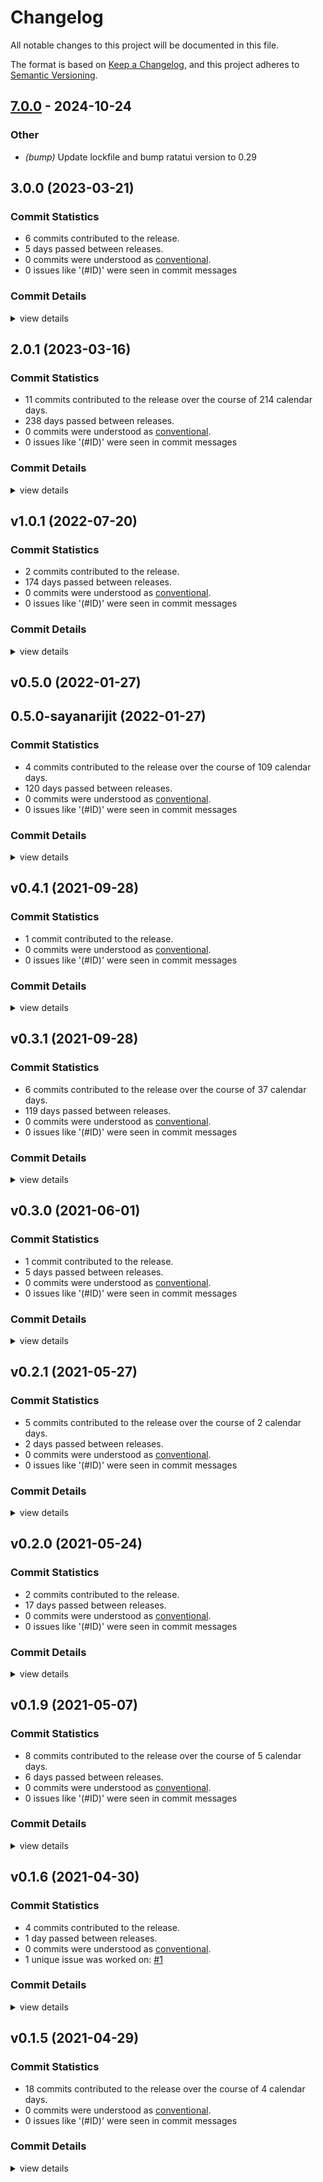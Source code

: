 # Changelog

All notable changes to this project will be documented in this file.

The format is based on [Keep a Changelog](https://keepachangelog.com/en/1.0.0/),
and this project adheres to [Semantic Versioning](https://semver.org/spec/v2.0.0.html).

## [7.0.0](https://github.com/ratatui/ansi-to-tui/compare/v6.0.1...v7.0.0) - 2024-10-24

### Other
- *(bump)* Update lockfile and bump ratatui version to 0.29

## 3.0.0 (2023-03-21)

### Commit Statistics

<csr-read-only-do-not-edit/>

 - 6 commits contributed to the release.
 - 5 days passed between releases.
 - 0 commits were understood as [conventional](https://www.conventionalcommits.org).
 - 0 issues like '(#ID)' were seen in commit messages

### Commit Details

<csr-read-only-do-not-edit/>

<details><summary>view details</summary>

 * **Uncategorized**
    - [update] Changelog and readme ([`8b38176`](https://github.com/sayanarijit/ansi-to-tui/commit/8b38176c630fe6d5c9502c3bc8b53f0f0eb25efe))
    - Update version ([`7617608`](https://github.com/sayanarijit/ansi-to-tui/commit/761760805afad70709b2158b04789b31ac4f12fc))
    - Move to ratatui ([`0446f08`](https://github.com/sayanarijit/ansi-to-tui/commit/0446f08857469fbcb770af125a3abd637ea1f777))
    - [feat] Bump version and update CHANGELOG.md ([`eec6f86`](https://github.com/sayanarijit/ansi-to-tui/commit/eec6f86e6ad66196370cb350f4451c829d6c5bb1))
    - [fix] properly reset styles ([`50f5be0`](https://github.com/sayanarijit/ansi-to-tui/commit/50f5be0ec5e9b49efebf6cb34a967b550843c61b))
    - [fix] Properly set background colors ([`f827e25`](https://github.com/sayanarijit/ansi-to-tui/commit/f827e25d7998d48f7bbf004440d7cb20b54b5d99))
</details>

## 2.0.1 (2023-03-16)

### Commit Statistics

<csr-read-only-do-not-edit/>

 - 11 commits contributed to the release over the course of 214 calendar days.
 - 238 days passed between releases.
 - 0 commits were understood as [conventional](https://www.conventionalcommits.org).
 - 0 issues like '(#ID)' were seen in commit messages

### Commit Details

<csr-read-only-do-not-edit/>

<details><summary>view details</summary>

 * **Uncategorized**
    - [fix] Write changelog ([`4324447`](https://github.com/sayanarijit/ansi-to-tui/commit/4324447763d9760ee1364d78e3392fcefc078619))
    - Adjusting changelogs prior to release of ansi-to-tui v2.0.1 ([`874a3a8`](https://github.com/sayanarijit/ansi-to-tui/commit/874a3a8abf968b4112c454d231fa7dfb9c157a42))
    - [feat] CHANGELOGS Using cargo changelog ([`604e1d1`](https://github.com/sayanarijit/ansi-to-tui/commit/604e1d1ca493706c090c4535fb0be019757ed250))
    - [fix] Bump version prep for release ([`8e07c79`](https://github.com/sayanarijit/ansi-to-tui/commit/8e07c79c42b1b831570cd25027ec48bc83b30fc2))
    - Add fg/bg colors for 90-110 ANSI code range ([`1bd18a9`](https://github.com/sayanarijit/ansi-to-tui/commit/1bd18a9ab1424d2a1bd785515384aab4d58f07cf))
    - [fix] Don't include the empty spans but keep changing the style ([`acdb671`](https://github.com/sayanarijit/ansi-to-tui/commit/acdb671763c655727f7b5fee9d867ac977d97070))
    - [fix] Don't exclude empty spans ([`0d1e9bc`](https://github.com/sayanarijit/ansi-to-tui/commit/0d1e9bc1786886aec7e1f4ddf058b278793b928a))
    - Fix infinite loop on unsupported escape sequences ([`225669f`](https://github.com/sayanarijit/ansi-to-tui/commit/225669ff1849326dbd20d90639ce86243b8eb5dd))
    - Add test for infinitely looping cases ([`8a59123`](https://github.com/sayanarijit/ansi-to-tui/commit/8a5912326da52c7fed32e815339664d7acd61a64))
    - [update] Version bump ([`0f2ace5`](https://github.com/sayanarijit/ansi-to-tui/commit/0f2ace5449fce46fbf891e4899afc27226f3932e))
    - [fix] Don't hang on screen modes ([`189d9c5`](https://github.com/sayanarijit/ansi-to-tui/commit/189d9c5021e8b69c046be4a4c2cd78095154dc45))
</details>

## v1.0.1 (2022-07-20)

### Commit Statistics

<csr-read-only-do-not-edit/>

 - 2 commits contributed to the release.
 - 174 days passed between releases.
 - 0 commits were understood as [conventional](https://www.conventionalcommits.org).
 - 0 issues like '(#ID)' were seen in commit messages

### Commit Details

<csr-read-only-do-not-edit/>

<details><summary>view details</summary>

 * **Uncategorized**
    - Update the readme example ([`a527ba0`](https://github.com/sayanarijit/ansi-to-tui/commit/a527ba066f0a9bdc924849a9c086989ebda5f8c0))
    - Complete rewrite of the whole parser logic ([`0e28929`](https://github.com/sayanarijit/ansi-to-tui/commit/0e289299a123635185f9907a01a379a51009f52b))
</details>

## v0.5.0 (2022-01-27)

## 0.5.0-sayanarijit (2022-01-27)

### Commit Statistics

<csr-read-only-do-not-edit/>

 - 4 commits contributed to the release over the course of 109 calendar days.
 - 120 days passed between releases.
 - 0 commits were understood as [conventional](https://www.conventionalcommits.org).
 - 0 issues like '(#ID)' were seen in commit messages

### Commit Details

<csr-read-only-do-not-edit/>

<details><summary>view details</summary>

 * **Uncategorized**
    - Bump version to 0.5.0 for tui 0.17.0 ([`92736b3`](https://github.com/sayanarijit/ansi-to-tui/commit/92736b3a6d8cf1f6f0225ed3f95aabe1d27efcf8))
    - Possibly fix #10 ([`5127c8c`](https://github.com/sayanarijit/ansi-to-tui/commit/5127c8c2016b76c0c9c64cc60d187bea37e2e685))
    - Add drone build badge ([`2871347`](https://github.com/sayanarijit/ansi-to-tui/commit/28713475a094612bf894603c720095a243801b24))
    - Add .drone.yml ([`e08a9d8`](https://github.com/sayanarijit/ansi-to-tui/commit/e08a9d8281bcbc31a419b33897c79e62544acd98))
</details>

## v0.4.1 (2021-09-28)

### Commit Statistics

<csr-read-only-do-not-edit/>

 - 1 commit contributed to the release.
 - 0 commits were understood as [conventional](https://www.conventionalcommits.org).
 - 0 issues like '(#ID)' were seen in commit messages

### Commit Details

<csr-read-only-do-not-edit/>

<details><summary>view details</summary>

 * **Uncategorized**
    - V0.4.1 ([`5225ac3`](https://github.com/sayanarijit/ansi-to-tui/commit/5225ac3f4ab26329e0aff938e25e2d123c25d9f0))
</details>

## v0.3.1 (2021-09-28)

### Commit Statistics

<csr-read-only-do-not-edit/>

 - 6 commits contributed to the release over the course of 37 calendar days.
 - 119 days passed between releases.
 - 0 commits were understood as [conventional](https://www.conventionalcommits.org).
 - 0 issues like '(#ID)' were seen in commit messages

### Commit Details

<csr-read-only-do-not-edit/>

<details><summary>view details</summary>

 * **Uncategorized**
    - Update version and fix #9 release ([`e2d7656`](https://github.com/sayanarijit/ansi-to-tui/commit/e2d7656587d7edf313faa2201e0d1f261530b91a))
    - Remove redundant println! lines ([`c108aea`](https://github.com/sayanarijit/ansi-to-tui/commit/c108aea34e7e42ee1ed43c162d0720db546a814d))
    - Fix #9 Color reset not working ([`c159a29`](https://github.com/sayanarijit/ansi-to-tui/commit/c159a29de0ee518037eebfb2f789015379d83d8e))
    - Update readme #8 ([`869a5f4`](https://github.com/sayanarijit/ansi-to-tui/commit/869a5f48f23e4d55eb5c8db24101b0b653c2ca01))
    - Center 2nd column ([`7259a48`](https://github.com/sayanarijit/ansi-to-tui/commit/7259a483aa2654e518ff691a9cc487ca3110e024))
    - Give the README a new look ([`5555bfb`](https://github.com/sayanarijit/ansi-to-tui/commit/5555bfbe825711b9fbbaec3d539c7546da155edb))
</details>

## v0.3.0 (2021-06-01)

### Commit Statistics

<csr-read-only-do-not-edit/>

 - 1 commit contributed to the release.
 - 5 days passed between releases.
 - 0 commits were understood as [conventional](https://www.conventionalcommits.org).
 - 0 issues like '(#ID)' were seen in commit messages

### Commit Details

<csr-read-only-do-not-edit/>

<details><summary>view details</summary>

 * **Uncategorized**
    - Update tui to version v0.15.0 ([`f68a55d`](https://github.com/sayanarijit/ansi-to-tui/commit/f68a55de4ed496767b7063212e0430f66d78e03b))
</details>

## v0.2.1 (2021-05-27)

### Commit Statistics

<csr-read-only-do-not-edit/>

 - 5 commits contributed to the release over the course of 2 calendar days.
 - 2 days passed between releases.
 - 0 commits were understood as [conventional](https://www.conventionalcommits.org).
 - 0 issues like '(#ID)' were seen in commit messages

### Commit Details

<csr-read-only-do-not-edit/>

<details><summary>view details</summary>

 * **Uncategorized**
    - Remove println! and bump version ([`7f0ad21`](https://github.com/sayanarijit/ansi-to-tui/commit/7f0ad21e3701f110f0d56c666e561e1195be3ff6))
    - Remove println! ([`88da943`](https://github.com/sayanarijit/ansi-to-tui/commit/88da943d7300fdc1a867d1b03db33578f3ca7974))
    - Merge branch 'master' of gh:uttarayan21/ansi-to-tui ([`9bcd9c9`](https://github.com/sayanarijit/ansi-to-tui/commit/9bcd9c9d78f4fb33521aef08385b35f0013974c3))
    - Possible fix for #3 ([`7c41742`](https://github.com/sayanarijit/ansi-to-tui/commit/7c41742b2a8665a60c3798da0859b8087f695c9c))
    - Implement StdError and thus, supporting anyhow ([`47d7ac3`](https://github.com/sayanarijit/ansi-to-tui/commit/47d7ac37d830d676fafea8528d8080d53751b1fc))
</details>

## v0.2.0 (2021-05-24)

### Commit Statistics

<csr-read-only-do-not-edit/>

 - 2 commits contributed to the release.
 - 17 days passed between releases.
 - 0 commits were understood as [conventional](https://www.conventionalcommits.org).
 - 0 issues like '(#ID)' were seen in commit messages

### Commit Details

<csr-read-only-do-not-edit/>

<details><summary>view details</summary>

 * **Uncategorized**
    - Fix spelling in documentation and bump version ([`69a8b4c`](https://github.com/sayanarijit/ansi-to-tui/commit/69a8b4cbbb1d7c80592542674653ce8e13e444c8))
    - Fix for #2 ([`985fe88`](https://github.com/sayanarijit/ansi-to-tui/commit/985fe8811ec9d651e034235d88ce5cd68d7d660b))
</details>

## v0.1.9 (2021-05-07)

### Commit Statistics

<csr-read-only-do-not-edit/>

 - 8 commits contributed to the release over the course of 5 calendar days.
 - 6 days passed between releases.
 - 0 commits were understood as [conventional](https://www.conventionalcommits.org).
 - 0 issues like '(#ID)' were seen in commit messages

### Commit Details

<csr-read-only-do-not-edit/>

<details><summary>view details</summary>

 * **Uncategorized**
    - Removed AnsiColor enum ([`aa17233`](https://github.com/sayanarijit/ansi-to-tui/commit/aa1723376985bd4c457b8780d576daa09bf42d34))
    - Minor changes to documentation ([`de7091d`](https://github.com/sayanarijit/ansi-to-tui/commit/de7091daf5e333f7a4b8d3d5aa21b33d6c5b20e6))
    - Minor changes ([`d7fb6e6`](https://github.com/sayanarijit/ansi-to-tui/commit/d7fb6e6d451f7a5296a122db79ec4ef6f6565882))
    - Removed useless AnsiColor enum ([`c66ca17`](https://github.com/sayanarijit/ansi-to-tui/commit/c66ca173845267f834adc97c94a19842499caada))
    - Bump version number ([`6818ee5`](https://github.com/sayanarijit/ansi-to-tui/commit/6818ee5f6e06f59e4569e2bfced65fcd88a24aa2))
    - Keep empty newlines ([`6a80c08`](https://github.com/sayanarijit/ansi-to-tui/commit/6a80c086394e23e380acdfecf16b6159c44846ca))
    - Bump version to 0.1.7 ([`6203e87`](https://github.com/sayanarijit/ansi-to-tui/commit/6203e877974a83eadd273be329b45afc17246cd3))
    - Pub fn ansi_to_text_override_style ([`0694221`](https://github.com/sayanarijit/ansi-to-tui/commit/0694221f34a468ab9dd1070e7b2b363876e65791))
</details>

## v0.1.6 (2021-04-30)

### Commit Statistics

<csr-read-only-do-not-edit/>

 - 4 commits contributed to the release.
 - 1 day passed between releases.
 - 0 commits were understood as [conventional](https://www.conventionalcommits.org).
 - 1 unique issue was worked on: [#1](https://github.com/sayanarijit/ansi-to-tui/issues/1)

### Commit Details

<csr-read-only-do-not-edit/>

<details><summary>view details</summary>

 * **[#1](https://github.com/sayanarijit/ansi-to-tui/issues/1)**
    - Optimize output text size ([`28c9077`](https://github.com/sayanarijit/ansi-to-tui/commit/28c9077a767a14337d8636c1cd47513d53e88711))
 * **Uncategorized**
    - Prepare from release ([`8ad6643`](https://github.com/sayanarijit/ansi-to-tui/commit/8ad6643545b74a0ca0d2dfc3d9857923fe85df81))
    - Fix tests paths ([`a4e50fa`](https://github.com/sayanarijit/ansi-to-tui/commit/a4e50faef2f18328a65f61f066b67eec8fe88bf4))
    - Bump simdutf8 to v0.1.1 ([`2e47e63`](https://github.com/sayanarijit/ansi-to-tui/commit/2e47e63b3f9c03df5a62407e1a494400bfe55e0f))
</details>

## v0.1.5 (2021-04-29)

### Commit Statistics

<csr-read-only-do-not-edit/>

 - 18 commits contributed to the release over the course of 4 calendar days.
 - 0 commits were understood as [conventional](https://www.conventionalcommits.org).
 - 0 issues like '(#ID)' were seen in commit messages

### Commit Details

<csr-read-only-do-not-edit/>

<details><summary>view details</summary>

 * **Uncategorized**
    - Newlines with empty buffers are now shown correctly ([`dce8cf1`](https://github.com/sayanarijit/ansi-to-tui/commit/dce8cf1e5194813936987c9e5cd18f488b8a9409))
    - Add additional test ([`371bd6f`](https://github.com/sayanarijit/ansi-to-tui/commit/371bd6fe5cb8f01c5f2aba1f62b3fa65c74150bc))
    - Change AsRef<[u8]> to IntoIterator<Item = u8> ([`83ccd02`](https://github.com/sayanarijit/ansi-to-tui/commit/83ccd025e021df414cda6fdfbbae8b5e2d49fe13))
    - Large refactor ([`51481fa`](https://github.com/sayanarijit/ansi-to-tui/commit/51481fa9323c45036083ccecd677f42bdb3af1b9))
    - Added tests ([`03b623e`](https://github.com/sayanarijit/ansi-to-tui/commit/03b623ec150bd25a55d98f24818c19cb9e20e931))
    - Add additional tests ([`39f69a2`](https://github.com/sayanarijit/ansi-to-tui/commit/39f69a24b139eb226cabc484ea61a28d86cea1e6))
    - Refactor ([`4c354d5`](https://github.com/sayanarijit/ansi-to-tui/commit/4c354d5c00ed5bbbd01aea3d3e3dfc4ec01aebd3))
    - Allow empty ([`47bc5dd`](https://github.com/sayanarijit/ansi-to-tui/commit/47bc5dd13b03b17da9df8cf746fac6fecfaf7858))
    - Added Documentation badge. ([`8972553`](https://github.com/sayanarijit/ansi-to-tui/commit/8972553bc2f3d77b9fcdb47290c3c67a01d908c5))
    - Added documentation workflow ([`628d8ab`](https://github.com/sayanarijit/ansi-to-tui/commit/628d8abff0993bb6b3afde4915a866a335c1b1d3))
    - Added unicode_width check ([`a3585ba`](https://github.com/sayanarijit/ansi-to-tui/commit/a3585bad0004a03223174bb94376e985813d8fd9))
    - Removed a lot of unnsecessary code. ([`6e2e4dd`](https://github.com/sayanarijit/ansi-to-tui/commit/6e2e4ddc0849f39721a27cfe5bdf55db6f9d7bbd))
    - Somewhat fixed ([`8581b1a`](https://github.com/sayanarijit/ansi-to-tui/commit/8581b1ab0f9840391505f808d24ece44e49a2ef4))
    - Temp fix ([`486c3c9`](https://github.com/sayanarijit/ansi-to-tui/commit/486c3c98ddce0a954e1807f277c9f2d40a8f62ca))
    - Possible fix ([`ec38cb3`](https://github.com/sayanarijit/ansi-to-tui/commit/ec38cb3e62ffcf06b33db28b57fbb6ab214571d1))
    - Pub use ansi::ansi_to_text ([`ed57ab3`](https://github.com/sayanarijit/ansi-to-tui/commit/ed57ab359825a04dcdf866cdd6f58bd4b15caea2))
    - Change from ansitui to ansi-to-tui ([`43b1562`](https://github.com/sayanarijit/ansi-to-tui/commit/43b15627111b8742749acf73232a18378423c05a))
    - Initial Commit. ([`4cd9c8f`](https://github.com/sayanarijit/ansi-to-tui/commit/4cd9c8fc0b5bf1d6fd1274dcf34561b76d186d32))
</details>

